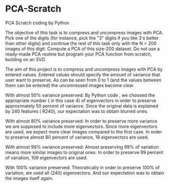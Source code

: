# PCA-Scratch
PCA Scratch coding by Python

The objective of this task is to compress and uncompress images with PCA.
Pick one of the digits (for instance, pick the "3" digits if you like 3's better than other
digits) and continue the rest of this task only with the N = 200 images of this digit.
Compute a PCA of this size-200 dataset. Do not use a ready-made PCA routine but
program your PCA function from scratch, building on an SVD.

The aim of this project is to compress and uncompress images with PCA by entered values.
Entered values should specify the amount of variance that user want to preserve. 
As can be seen from 0 to 1 (and the values between them can be entered) the uncomressed images become clear.

With  almost 50% variance preserved:
By Python code , we choosed the appropriate number ( in this case 4) of eigenvectors in order to preserve approximately
50 percent of variance. Since the original data is explained by 240 features ( R240), 
our expectation was to obtain blurred ones.

With  almost 80% variance preserved:
In order to preserve more variance we are supposed to include more eigenvectors. 
Since more eigenvectors are used, we expect more clear images compared to the first case. 
In order to preserve almost 80 percent of variance, 18 eigenvectors are used. 

With  almost 99% variance preserved:
Almost preserving 99% of variation means more similar images to original ones. 
In order to preserve 99 percent of variation, 109 eigenvectors are used.

With 100% variance preserved:
Theoratically in order to preserve 100% of variation, we used all (240) eigenvectors. 
And our expectation was to obtain the images itself again.  
